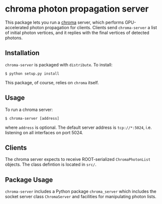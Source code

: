 chroma photon propagation server
================================
This package lets you run a [chroma](http://chroma.bitbucket.org) server, which performs GPU-accelerated photon propagation for clients. Clients send `chroma-server` a list of initial photon vertices, and it replies with the final vertices of detected photons.

Installation
------------
`chroma-server` is packaged with `distribute`. To install:

    $ python setup.py install

This package, of course, relies on `chroma` itself.

Usage
-----
To run a chroma server:

    $ chroma-server [address]

where `address` is optional. The default server address is `tcp://*:5024`, i.e. listening on all interfaces on port 5024.

Clients
-------
The chroma server expects to receive ROOT-serialized `ChromaPhotonList` objects. The class defintion is located in `src/`.

Package Usage
-------------
`chroma-server` includes a Python package `chroma_server` which includes the socket server class `ChromaServer` and facilities for manipulating photon lists.

